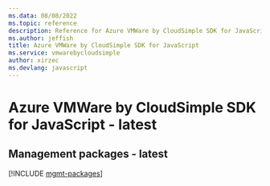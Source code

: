 ```yaml
---
ms.data: 08/08/2022
ms.topic: reference
description: Reference for Azure VMWare by CloudSimple SDK for JavaScript
ms.author: jeffish
title: Azure VMWare by CloudSimple SDK for JavaScript
ms.service: vmwarebycloudsimple
author: xirzec
ms.devlang: javascript
---
```

# Azure VMWare by CloudSimple SDK for JavaScript - latest

## Management packages - latest
[!INCLUDE [mgmt-packages](vmware-by-cloudsimple-mgmt-index.md)]